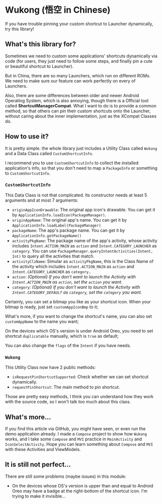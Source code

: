 # Wukong (**悟空** in Chinese)

If you have trouble pinning your custom shortcut to Launcher dynamically, try this library!

## What's this library for?

Sometimes we need to custom some applications' shortcuts dynamically via code (for users, they just
need to follow some steps, and finally pin a cute or beautiful shortcut to Launcher).

But in China, there are so many Launchers, which run on different ROMs. We need to make sure our
feature can work perfectly on every of Launchers.

Also, there are some differences between older and newer Android Operating System, which is also
annoying, though there is a Official tool called **ShortcutManagerCompat**. What I want to do is to
provide a common method, so that others can pin their custom shortcuts onto the Launcher, without
caring about the inner implementation, just as the XCompat Classes do.

## How to use it?

It is pretty simple. the whole library just includes a Utility Class called `Wukong` and a Data
Class called `CustomShortcutInfo`.

I recommend you to use `CustomShortcutInfo` to collect the installed application's info, so that you
don't need to map a `PackageInfo` or something to `CustomShortcutInfo`.

### `CustomShortcutInfo`

This Data Class is not that complicated. Its constructor needs at least 5 arguments and at most 7
arguments:

+ `originAppIconDrawable`: The original app icon's drawable. You can get it
  by `ApplicationInfo.loadIcon(PackageManager)`.
+ `originAppName`: The original app's name. You can get it
  by `ApplicationInfo.loadLabel(PackageManager)`
+ `packageName`: The app's package name. You can get it by `ApplicationInfo.getPackageName()`
+ `activityPkgName`: The package name of the app's activity, whose activity
  includes `Intent.ACTION_MAIN` as `action` and `Intent.CATEGORY_LAUNCHER` as `category`. You can
  use `PackageManager.queryIntentActivities(Intent, Int)` to query all the activities that match.
+ `activityClzName`: Simular as `activityPkgName`, this is the Class Name of the activity which
  includes `Intent.ACTION_MAIN` as `action` and `Intent.CATEGORY_LAUNCHER` as `category`..
+ `action`: *(Optional) If you don't want to launch the Activity with `Intent.ACTION_MAIN`
  as `action`, set the `action` you want.*
+ `category`: *(Optional) If you don't want to launch the Activity with `Intent.CATEGORY_DEFAULT`
  as `category`, set the `category` you want.*

Certainly, you can set a bitmap you like as your shortcut icon. When your bitmap is ready, just
set `customAppIconBmp` to it;

What's more, if you want to change the shortcut's name, you can also set `customAppName` to the name
you want;

On the devices which OS's version is under Android Oreo, you need to set shortcut `duplicatable`
manually, which is `true` as default;

You can also change the `flags` of the `Intent` if you have needs.

### `Wukong`

This Utility Class now have 2 public methods:

+ `isRequestPinShortcutSupported`: Check whether we can set shortcut dynamically.
+ `requestPinShortcut`: The main method to pin shortcut.

Those are pretty easy methods, I think you can understand how they work with the source code, so I
won't talk too much about this class.

## What's more...

If you find this article via GitHub, you might have seen, or even run the demo application already.
I made a `Compose` project to show how `Wukong` works, and I take some `Compose` and `MVI` practice
in `MainActivity` and `IconSelectActivity`. Hope you can learn something about `Compose` and `MVI`
with these Activities and ViewModels.

## It is still not perfect...

There are still some problems (maybe issues) in this module:

+ On the devices whose OS's version is upper than and equal to Android Oreo may have a badge at the
  right-bottom of the shortcut icon. I'm trying to make it invisible...